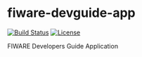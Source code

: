 # fiware-devguide-app
[![Build Status][travis-image]][travis-url]
[![License][license-image]][license-url]

FIWARE Developers Guide Application

[travis-image]: https://travis-ci.org/Bitergia/fiware-devguide-app.svg?branch=master
[travis-url]: https://travis-ci.org/Bitergia/fiware-devguide-app

[license-image]: https://img.shields.io/npm/l/express.svg
[license-url]: https://github.com/Bitergia/fiware-devguide-app/blob/master/LICENSE